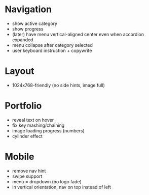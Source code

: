 Navigation
========
- show active category
- show progress
- (later) have menu vertical-aligned center even when accordion expanded
- menu collapse after category selected
- user keyboard instruction + copywrite 

Layout
======
- 1024x768-friendly (no side hints, image full)
  
Portfolio
=========
- reveal text on hover
- fix key mashing/chaining
- image loading progress (numbers)
- cylinder effect
  
Mobile
=======
- remove nav hint
- swipe support
- menu = dropdown (no logo fade)
- in vertical orientation, nav on top instead of left